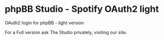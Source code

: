 # phpBB Studio - Spotify OAuth2 light

OAuth2 login for phpBB - light version

For a Full version ask The Studio privately, visiting our site.
